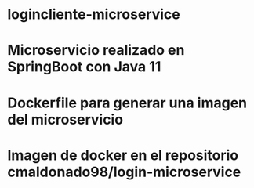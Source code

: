 # logincliente-microservice
# Microservicio realizado en SpringBoot con Java 11
# Dockerfile para generar una imagen del microservicio
# Imagen de docker en el repositorio cmaldonado98/login-microservice
